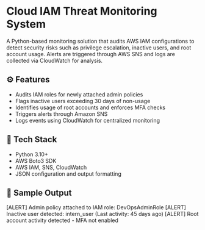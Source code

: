 # Cloud IAM Threat Monitoring System

A Python-based monitoring solution that audits AWS IAM configurations to detect security risks such as privilege escalation, inactive users, and root account usage. Alerts are triggered through AWS SNS and logs are collected via CloudWatch for analysis.

## ⚙️ Features

- Audits IAM roles for newly attached admin policies
- Flags inactive users exceeding 30 days of non-usage
- Identifies usage of root accounts and enforces MFA checks
- Triggers alerts through Amazon SNS
- Logs events using CloudWatch for centralized monitoring

## 🧠 Tech Stack

- Python 3.10+
- AWS Boto3 SDK
- AWS IAM, SNS, CloudWatch
- JSON configuration and output formatting

## 🚀 Sample Output

[ALERT] Admin policy attached to IAM role: DevOpsAdminRole
[ALERT] Inactive user detected: intern_user (Last activity: 45 days ago)
[ALERT] Root account activity detected - MFA not enabled

